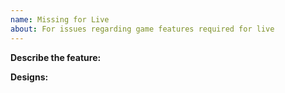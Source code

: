 ```yaml
---
name: Missing for Live
about: For issues regarding game features required for live
---
```


<!-- After you fill in all information, delete all comments in the issue -->

**Describe the feature:** <!-- Describe the missing game feature -->

**Designs:** <!-- Attach screenshots of how the feature is supposed to look like -->
